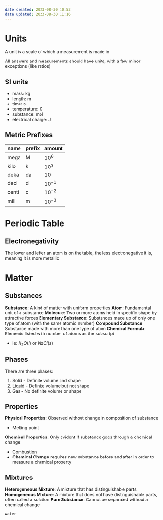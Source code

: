 ```yaml
---
date created: 2023-08-30 10:53
date updated: 2023-08-30 11:16
---
```


# Units

A unit is a scale of which a measurement is made in

All answers and measurements should have units, with a few minor exceptions (like ratios)

## SI units

- mass: kg
- length: m
- time: s
- temperature: K
- substance: mol
- electrical charge: J

## Metric Prefixes

| name  | prefix | amount    |
| ----- | ------ | --------- |
| mega  | M      | $10^6$    |
| kilo  | k      | $10^3$    |
| deka  | da     | $10$      |
| deci  | d      | $10^{-1}$ |
| centi | c      | $10^{-2}$ |
| mili  | m      | $10^{-3}$ |

# Periodic Table

## Electronegativity

The lower and lefter an atom is on the table, the less electronegative it is, meaning it is more metallic

# Matter

## Substances

**Substance**: A kind of matter with uniform properties
**Atom**: Fundamental unit of a substance
**Molecule**: Two or more atoms held in specific shape by attractive forces
**Elementary Substance**: Substances made up of only one type of atom (with the same atomic number)
**Compound Substance**: Substance made with more than one type of atom
**Chemical Formula**: Elements listed with number of atoms as the subscript

- ie: $H_2O(l)$ or $NaCl(s)$

## Phases

There are three phases:

1. Solid - Definite volume and shape
2. Liquid - Definite volume but not shape
3. Gas - No definite volume or shape

## Properties

**Physical Properties**: Observed without change in composition of substance

- Melting point

**Chemical Properties**: Only evident if substance goes through a chemical change

- Combustion
- **Chemical Change** requires new substance before and after in order to measure a chemical property

## Mixtures

**Heterogeneous Mixture**: A mixture that has distinguishable parts
**Homogeneous Mixture**: A mixture that does not have distinguishable parts, often called a solution
**Pure Substance**: Cannot be separated without a chemical change

```molecule
water
```
